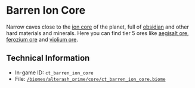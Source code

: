 # Barren Ion Core

Narrow caves close to the [ion core](https://ceterai.github.io/MyEnternia/Wiki/Tags/IonCore) of the planet, full of [obsidian](https://ceterai.github.io/MyEnternia/Wiki/Tags/Obsidian) and other hard materials and minerals. Here you can find tier 5 ores like [aegisalt ore](https://ceterai.github.io/MyEnternia/Wiki/aegisaltore), [ferozium ore](https://ceterai.github.io/MyEnternia/Wiki/feroziumore) and [violium ore](https://ceterai.github.io/MyEnternia/Wiki/violiumore).

## Technical Information

- In-game ID: `ct_barren_ion_core`
- File: [`/biomes/alterash_prime/core/ct_barren_ion_core.biome`](https://github.com/Ceterai/Enternia/blob/main/biomes/alterash_prime/core/ct_barren_ion_core.biome)
